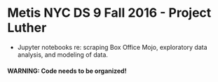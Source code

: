 Metis NYC DS 9 Fall 2016 - Project Luther
=========================================
* Jupyter notebooks re: scraping Box Office Mojo, exploratory data analysis, and modeling of data.

#### WARNING: Code needs to be organized! 